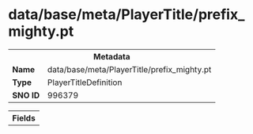<h1>data/base/meta/PlayerTitle/prefix_mighty.pt</h1><table><tr><th colspan="100%">Metadata</th></tr><tr><td><b>Name</b></td><td>data/base/meta/PlayerTitle/prefix_mighty.pt</td></tr><tr><td><b>Type</b></td><td>PlayerTitleDefinition</td></tr><tr><td><b>SNO ID</b></td><td>996379</td></tr></table>

<table><tr><th colspan="100%">Fields</th></tr></table>

